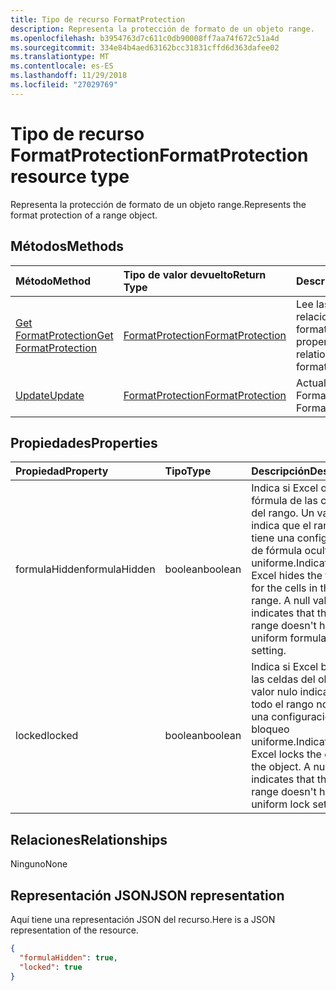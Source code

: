 ```yaml
---
title: Tipo de recurso FormatProtection
description: Representa la protección de formato de un objeto range.
ms.openlocfilehash: b3954763d7c611c0db90008ff7aa74f672c51a4d
ms.sourcegitcommit: 334e84b4aed63162bcc31831cffd6d363dafee02
ms.translationtype: MT
ms.contentlocale: es-ES
ms.lasthandoff: 11/29/2018
ms.locfileid: "27029769"
---
```

# <a name="formatprotection-resource-type"></a><span data-ttu-id="e638b-103">Tipo de recurso FormatProtection</span><span class="sxs-lookup"><span data-stu-id="e638b-103">FormatProtection resource type</span></span>

<span data-ttu-id="e638b-104">Representa la protección de formato de un objeto range.</span><span class="sxs-lookup"><span data-stu-id="e638b-104">Represents the format protection of a range object.</span></span>


## <a name="methods"></a><span data-ttu-id="e638b-105">Métodos</span><span class="sxs-lookup"><span data-stu-id="e638b-105">Methods</span></span>

| <span data-ttu-id="e638b-106">Método</span><span class="sxs-lookup"><span data-stu-id="e638b-106">Method</span></span>           | <span data-ttu-id="e638b-107">Tipo de valor devuelto</span><span class="sxs-lookup"><span data-stu-id="e638b-107">Return Type</span></span>    |<span data-ttu-id="e638b-108">Descripción</span><span class="sxs-lookup"><span data-stu-id="e638b-108">Description</span></span>|
|:---------------|:--------|:----------|
|[<span data-ttu-id="e638b-109">Get FormatProtection</span><span class="sxs-lookup"><span data-stu-id="e638b-109">Get FormatProtection</span></span>](../api/formatprotection-get.md) | [<span data-ttu-id="e638b-110">FormatProtection</span><span class="sxs-lookup"><span data-stu-id="e638b-110">FormatProtection</span></span>](formatprotection.md) |<span data-ttu-id="e638b-111">Lee las propiedades y relaciones del objeto formatProtection.</span><span class="sxs-lookup"><span data-stu-id="e638b-111">Read properties and relationships of formatProtection object.</span></span>|
|[<span data-ttu-id="e638b-112">Update</span><span class="sxs-lookup"><span data-stu-id="e638b-112">Update</span></span>](../api/formatprotection-update.md) | [<span data-ttu-id="e638b-113">FormatProtection</span><span class="sxs-lookup"><span data-stu-id="e638b-113">FormatProtection</span></span>](formatprotection.md)  |<span data-ttu-id="e638b-114">Actualiza el objeto FormatProtection.</span><span class="sxs-lookup"><span data-stu-id="e638b-114">Update FormatProtection object.</span></span> |

## <a name="properties"></a><span data-ttu-id="e638b-115">Propiedades</span><span class="sxs-lookup"><span data-stu-id="e638b-115">Properties</span></span>
| <span data-ttu-id="e638b-116">Propiedad</span><span class="sxs-lookup"><span data-stu-id="e638b-116">Property</span></span>     | <span data-ttu-id="e638b-117">Tipo</span><span class="sxs-lookup"><span data-stu-id="e638b-117">Type</span></span>   |<span data-ttu-id="e638b-118">Descripción</span><span class="sxs-lookup"><span data-stu-id="e638b-118">Description</span></span>|
|:---------------|:--------|:----------|
|<span data-ttu-id="e638b-119">formulaHidden</span><span class="sxs-lookup"><span data-stu-id="e638b-119">formulaHidden</span></span>|<span data-ttu-id="e638b-120">boolean</span><span class="sxs-lookup"><span data-stu-id="e638b-120">boolean</span></span>|<span data-ttu-id="e638b-p101">Indica si Excel oculta la fórmula de las celdas del rango. Un valor null indica que el rango no tiene una configuración de fórmula oculta uniforme.</span><span class="sxs-lookup"><span data-stu-id="e638b-p101">Indicates if Excel hides the formula for the cells in the range. A null value indicates that the entire range doesn't have uniform formula hidden setting.</span></span>|
|<span data-ttu-id="e638b-123">locked</span><span class="sxs-lookup"><span data-stu-id="e638b-123">locked</span></span>|<span data-ttu-id="e638b-124">boolean</span><span class="sxs-lookup"><span data-stu-id="e638b-124">boolean</span></span>|<span data-ttu-id="e638b-p102">Indica si Excel bloquea las celdas del objeto. Un valor nulo indica que todo el rango no tiene una configuración de bloqueo uniforme.</span><span class="sxs-lookup"><span data-stu-id="e638b-p102">Indicates if Excel locks the cells in the object. A null value indicates that the entire range doesn't have uniform lock setting.</span></span>|

## <a name="relationships"></a><span data-ttu-id="e638b-127">Relaciones</span><span class="sxs-lookup"><span data-stu-id="e638b-127">Relationships</span></span>
<span data-ttu-id="e638b-128">Ninguno</span><span class="sxs-lookup"><span data-stu-id="e638b-128">None</span></span>


## <a name="json-representation"></a><span data-ttu-id="e638b-129">Representación JSON</span><span class="sxs-lookup"><span data-stu-id="e638b-129">JSON representation</span></span>

<span data-ttu-id="e638b-130">Aquí tiene una representación JSON del recurso.</span><span class="sxs-lookup"><span data-stu-id="e638b-130">Here is a JSON representation of the resource.</span></span>

<!-- {
  "blockType": "resource",
  "baseType": "microsoft.graph.entity",
  "optionalProperties": [

  ],
  "@odata.type": "microsoft.graph.workbookFormatProtection"
}-->

```json
{
  "formulaHidden": true,
  "locked": true
}

```

<!-- uuid: 8fcb5dbc-d5aa-4681-8e31-b001d5168d79
2015-10-25 14:57:30 UTC -->
<!-- {
  "type": "#page.annotation",
  "description": "FormatProtection resource",
  "keywords": "",
  "section": "documentation",
  "tocPath": ""
}-->